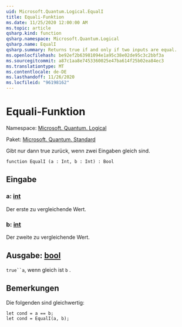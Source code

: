 ```yaml
---
uid: Microsoft.Quantum.Logical.EqualI
title: Equali-Funktion
ms.date: 11/25/2020 12:00:00 AM
ms.topic: article
qsharp.kind: function
qsharp.namespace: Microsoft.Quantum.Logical
qsharp.name: EqualI
qsharp.summary: Returns true if and only if two inputs are equal.
ms.openlocfilehash: be92ef2b63981094e1a95c38e02de95c3c2bbf3a
ms.sourcegitcommit: a87c1aa8e7453360025e47ba614f25b02ea84ec3
ms.translationtype: MT
ms.contentlocale: de-DE
ms.lasthandoff: 11/26/2020
ms.locfileid: "96198162"
---
```

# <a name="equali-function"></a>Equali-Funktion

Namespace: [Microsoft. Quantum. Logical](xref:Microsoft.Quantum.Logical)

Paket: [Microsoft. Quantum. Standard](https://nuget.org/packages/Microsoft.Quantum.Standard)


Gibt nur dann true zurück, wenn zwei Eingaben gleich sind.

```qsharp
function EqualI (a : Int, b : Int) : Bool
```


## <a name="input"></a>Eingabe

### <a name="a--int"></a>a: [int](xref:microsoft.quantum.lang-ref.int)

Der erste zu vergleichende Wert.


### <a name="b--int"></a>b: [int](xref:microsoft.quantum.lang-ref.int)

Der zweite zu vergleichende Wert.



## <a name="output--bool"></a>Ausgabe: [bool](xref:microsoft.quantum.lang-ref.bool)

`true``a`, wenn gleich ist `b` .

## <a name="remarks"></a>Bemerkungen

Die folgenden sind gleichwertig:

```Q#
let cond = a == b;
let cond = EqualI(a, b);
```